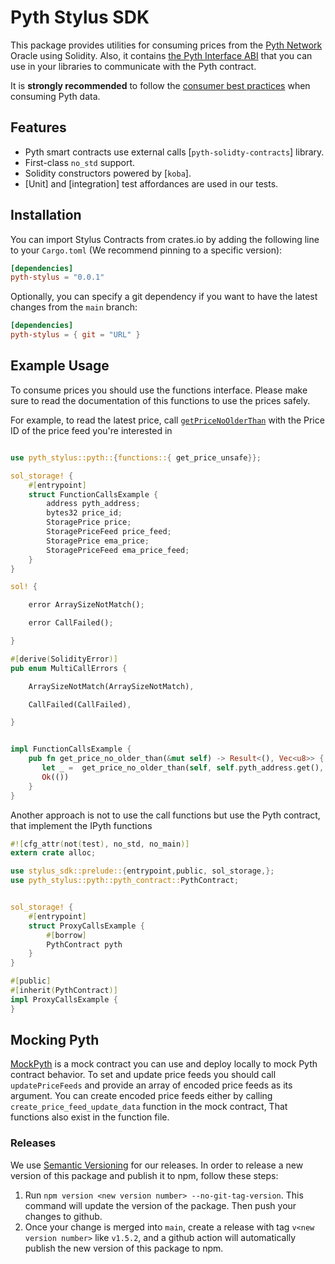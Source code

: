 # Pyth Stylus SDK

This package provides utilities for consuming prices from the [Pyth Network](https://pyth.network/) Oracle using Solidity. Also, it contains [the Pyth Interface ABI](./abis/IPyth.json) that you can use in your libraries
to communicate with the Pyth contract.

It is **strongly recommended** to follow the [consumer best practices](https://docs.pyth.network/documentation/pythnet-price-feeds/best-practices) when consuming Pyth data.


## Features

- Pyth  smart contracts use external calls  [`pyth-solidty-contracts`] library.
- First-class `no_std` support.
- Solidity constructors powered by [`koba`].
- [Unit] and [integration] test affordances are used in our tests.
  

## Installation

You can import Stylus  Contracts from crates.io by adding the following
line to your `Cargo.toml` (We recommend pinning to a specific version):

```toml
[dependencies]
pyth-stylus = "0.0.1"
```

Optionally, you can specify a git dependency if you want to have the latest
changes from the `main` branch:

```toml
[dependencies]
pyth-stylus = { git = "URL" }
```

## Example Usage

To consume prices you should use the functions interface. Please make sure to read the documentation of this
functions to use the prices safely.

For example, to read the latest price, call [`getPriceNoOlderThan`](IPyth.sol) with the Price ID of the price feed
you're interested in

```rust

use pyth_stylus::pyth::{functions::{ get_price_unsafe}};

sol_storage! {
    #[entrypoint]
    struct FunctionCallsExample {
        address pyth_address;
        bytes32 price_id;
        StoragePrice price;
        StoragePriceFeed price_feed;
        StoragePrice ema_price;
        StoragePriceFeed ema_price_feed;
    }
}

sol! {

    error ArraySizeNotMatch();

    error CallFailed();

}

#[derive(SolidityError)]
pub enum MultiCallErrors {

    ArraySizeNotMatch(ArraySizeNotMatch),

    CallFailed(CallFailed),

}


impl FunctionCallsExample {
    pub fn get_price_no_older_than(&mut self) -> Result<(), Vec<u8>> {
       let _ =  get_price_no_older_than(self, self.pyth_address.get(), self.price_id.get(), U256::from(1000))?;
       Ok(())
    }
}

```

Another approach is not to  use the call functions but use the Pyth contract, that implement the IPyth functions 

```rust 
#![cfg_attr(not(test), no_std, no_main)]
extern crate alloc;

use stylus_sdk::prelude::{entrypoint,public, sol_storage,};
use pyth_stylus::pyth::pyth_contract::PythContract;


sol_storage! {
    #[entrypoint]
    struct ProxyCallsExample {
        #[borrow]
        PythContract pyth
    }
}

#[public]
#[inherit(PythContract)]
impl ProxyCallsExample {
}

```

## Mocking Pyth

[MockPyth](./mock.rs) is a mock contract you can use and deploy locally to mock Pyth contract behavior. To set and update price feeds you should call `updatePriceFeeds` and provide an array of encoded price feeds  as its argument. You can create encoded price feeds either by calling `create_price_feed_update_data` function in the mock contract, That functions also exist in the function file.

### Releases

We use [Semantic Versioning](https://semver.org/) for our releases. In order to release a new version of this package and publish it to npm, follow these steps:

1. Run `npm version <new version number> --no-git-tag-version`. This command will update the version of the package. Then push your changes to github.
2. Once your change is merged into `main`, create a release with tag `v<new version number>` like `v1.5.2`, and a github action will automatically publish the new version of this package to npm.

